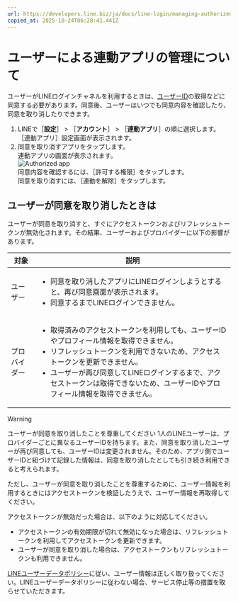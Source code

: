 ```yaml
---
url: https://developers.line.biz/ja/docs/line-login/managing-authorized-apps/
copied_at: 2025-10-24T06:28:41.441Z
---
```

# ユーザーによる連動アプリの管理について

ユーザーがLINEログインチャネルを利用するときは、[ユーザーID](https://developers.line.biz/ja/glossary/#user-id)の取得などに同意する必要があります。同意後、ユーザーはいつでも同意内容を確認したり、同意を取り消したりできます。

1.  LINEで［**設定**］ > ［**アカウント**］ > ［**連動アプリ**］の順に選択します。  
    ［連動アプリ］設定画面が表示されます。
2.  同意を取り消すアプリをタップします。  
    連動アプリの画面が表示されます。  
    ![Authorized app](https://developers.line.biz/media/line-login/managing-authorized-apps/authorized-app-ja.png)  
    同意内容を確認するには、［許可する権限］をタップします。  
    同意を取り消すには、［連動を解除］をタップします。

## ユーザーが同意を取り消したときは

ユーザーが同意を取り消すと、すぐにアクセストークンおよびリフレッシュトークンが無効化されます。その結果、ユーザーおよびプロバイダーに以下の影響があります。

| 対象 | 説明 |
| --- | --- |
| ユーザー | <ul><!--[--><li><!--[-->同意を取り消したアプリにLINEログインしようとすると、再び同意画面が表示されます。<!--]--></li><li><!--[-->同意するまでLINEログインできません。<!--]--></li><!--]--></ul> |
| プロバイダー | <ul><!--[--><li><!--[-->取得済みのアクセストークンを利用しても、ユーザーIDやプロフィール情報を取得できません。<!--]--></li><li><!--[-->リフレッシュトークンを利用できないため、アクセストークンを更新できません。<!--]--></li><li><!--[-->ユーザーが再び同意してLINEログインするまで、アクセストークンは取得できないため、ユーザーIDやプロフィール情報を取得できません。<!--]--></li><!--]--></ul> |

> [!WARNING]
> ユーザーが同意を取り消したことを尊重してください
> 1人のLINEユーザーは、プロバイダーごとに異なるユーザーIDを持ちます。また、同意を取り消したユーザーが再び同意しても、ユーザーIDは変更されません。そのため、アプリ側でユーザーIDと紐づけて記録した情報は、同意を取り消したとしても引き続き利用できると考えられます。
> 
> ただし、ユーザーが同意を取り消したことを尊重するために、ユーザー情報を利用するときにはアクセストークンを検証したうえで、ユーザー情報を再取得してください。
> 
> アクセストークンが無効だった場合は、以下のように対応してください。
> 
> *   アクセストークンの有効期限が切れて無効になった場合は、リフレッシュトークンを利用してアクセストークンを更新できます。
> *   ユーザーが同意を取り消した場合は、アクセストークンもリフレッシュトークンも利用できません。
> 
> [LINEユーザーデータポリシー](https://terms2.line.me/LINE_Developers_user_data_policy?lang=ja)に従い、ユーザー情報は正しく取り扱ってください。LINEユーザーデータポリシーに従わない場合、サービス停止等の措置を取らせていただきます。